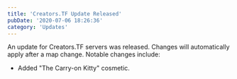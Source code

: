 ```yaml
---
title: 'Creators.TF Update Released'
pubDate: '2020-07-06 18:26:36'
category: 'Updates'
---
```


<p>An update for Creators.TF servers was released. Changes will automatically apply after a map change. Notable changes include:</p>
<ul>
	<li>Added "The Carry-on Kitty" cosmetic.</li>
</ul>
